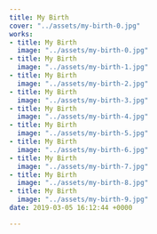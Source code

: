 ```yaml
---
title: My Birth
cover: "../assets/my-birth-0.jpg"
works:
- title: My Birth
  image: "../assets/my-birth-0.jpg"
- title: My Birth
  image: "../assets/my-birth-1.jpg"
- title: My Birth
  image: "../assets/my-birth-2.jpg"
- title: My Birth
  image: "../assets/my-birth-3.jpg"
- title: My Birth
  image: "../assets/my-birth-4.jpg"
- title: My Birth
  image: "../assets/my-birth-5.jpg"
- title: My Birth
  image: "../assets/my-birth-6.jpg"
- title: My Birth
  image: "../assets/my-birth-7.jpg"
- title: My Birth
  image: "../assets/my-birth-8.jpg"
- title: My Birth
  image: "../assets/my-birth-9.jpg"
date: 2019-03-05 16:12:44 +0000

---
```


